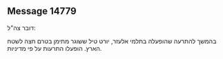 ## Message 14779

דובר צה"ל:

בהמשך להתרעה שהופעלה בתלמי אלעזר, יורט טיל ששוגר מתימן בטרם חצה לשטח הארץ. 
הופעלו התרעות על פי מדיניות.

